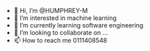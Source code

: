 - 👋 Hi, I’m @HUMPHREY-M
- 👀 I’m interested in machine learning
- 🌱 I’m currently learning software engineering
- 💞️ I’m looking to collaborate on ...
- 📫 How to reach me 0111408548

<!---
HUMPHREY-M/HUMPHREY-M is a ✨ special ✨ repository because its `README.md` (this file) appears on your GitHub profile.
You can click the Preview link to take a look at your changes.
--->
